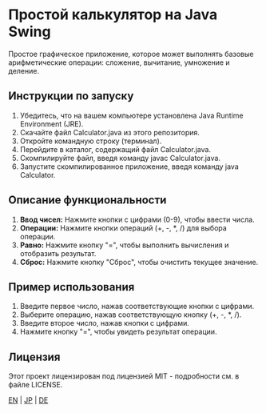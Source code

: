 # Простой калькулятор на Java Swing

Простое графическое приложение, которое может выполнять базовые арифметические операции: сложение, вычитание, умножение и деление.

## Инструкции по запуску

1. Убедитесь, что на вашем компьютере установлена Java Runtime Environment (JRE).
2. Скачайте файл Calculator.java из этого репозитория.
3. Откройте командную строку (терминал).
4. Перейдите в каталог, содержащий файл Calculator.java.
5. Скомпилируйте файл, введя команду javac Calculator.java.
6. Запустите скомпилированное приложение, введя команду java Calculator.

## Описание функциональности

1. **Ввод чисел:** Нажмите кнопки с цифрами (0-9), чтобы ввести числа.
2. **Операции:** Нажмите кнопки операций (+, -, *, /) для выбора операции.
3. **Равно:** Нажмите кнопку "=", чтобы выполнить вычисления и отобразить результат.
4. **Сброс:** Нажмите кнопку "Сброс", чтобы очистить текущее значение.

## Пример использования

1. Введите первое число, нажав соответствующие кнопки с цифрами.
2. Выберите операцию, нажав соответствующую кнопку (+, -, *, /).
3. Введите второе число, нажав кнопки с цифрами.
4. Нажмите кнопку "=", чтобы увидеть результат операции.

## Лицензия

Этот проект лицензирован под лицензией MIT - подробности см. в файле LICENSE.

[EN](docs/README_EN.MD) | [JP](docs/README_JP.MD) | [DE](docs/README_DE.MD)
